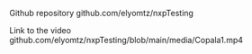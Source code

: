 Github repository
github.com/elyomtz/nxpTesting

Link to the video
github.com/elyomtz/nxpTesting/blob/main/media/Copala1.mp4
